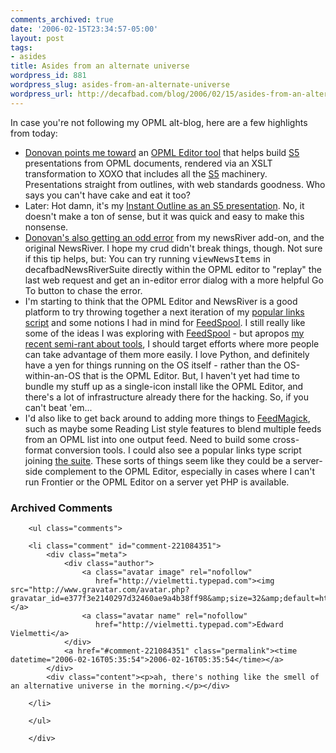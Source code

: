 ```yaml
---
comments_archived: true
date: '2006-02-15T23:34:57-05:00'
layout: post
tags:
- asides
title: Asides from an alternate universe
wordpress_id: 881
wordpress_slug: asides-from-an-alternate-universe
wordpress_url: http://decafbad.com/blog/2006/02/15/asides-from-an-alternate-universe
---
```

 <p>In case you're not following my OPML alt-blog, here are a few highlights from today:</p>
     <ul>
     <li>
     <span><a href="http://blogs.opml.org/dwatts/2006/02/15#When:5:00:28PM">Donovan points me toward</a> an <a href="http://blogs.opml.org/spaziopml/2005/08/12#presentingaPresentationTool">OPML Editor tool</a> that helps build <a href="http://www.meyerweb.com/eric/tools/s5/">S5</a> presentations from OPML documents, rendered via an XSLT transformation to XOXO that includes all the <a href="http://www.meyerweb.com/eric/tools/s5/">S5</a> machinery.  Presentations straight from outlines, with web standards goodness.  Who says you can't have cake and eat it too? </span>
     </li>
     <li>
     <span>Later:  Hot damn, it's my <a href="http://hosting.opml.org/decafbad/l.m.orchard.xml">Instant Outline as an S5 presentation</a>.  No, it doesn't make a ton of sense, but it was quick and easy to make this nonsense.</span>
     </li>
     <li>
     <span><a href="http://blogs.opml.org/dwatts/2006/02/15#When:4:55:09PM">Donovan's also getting an odd error</a> from my newsRiver add-on, and the original NewsRiver.  I hope my crud didn't break things, though.  Not sure if this tip helps, but:  You can try running <kbd>viewNewsItems</kbd> in decafbadNewsRiverSuite directly within the OPML editor to "replay" the last web request and get an in-editor error dialog with a more helpful Go To button to chase the error.</span>
     </li>
     <li>
     <span>I'm starting to think that the OPML Editor and NewsRiver is a good platform to try throwing together a next iteration of my <a href="http://decafbad.com/trac/browser/trunk/hacking_rss_and_atom/ch15_popular_links.py">popular links script</a> and some notions I had in mind for <a href="http://decafbad.com/trac/wiki/FeedSpool">FeedSpool</a>.  I still really like some of the ideas I was exploring with <a href="http://decafbad.com/trac/wiki/FeedSpool">FeedSpool</a> - but apropos <a href="http://decafbad.com/blog/2006/02/13/reading-lists-opml-xoxo-semantic-web-and-tools">my recent semi-rant about tools</a>, I should target efforts where more people can take advantage of them more easily.  I love Python, and definitely have a yen for things running on the OS itself - rather than the OS-within-an-OS that is the OPML Editor.  But, I haven't yet had time to bundle my stuff up as a single-icon install like the OPML Editor, and there's a lot of infrastructure already there for the hacking.  So, if you can't beat 'em...</span>
     </li>
     <li>
     <span>I'd also like to get back around to adding more things to <a href="http://decafbad.com/trac/wiki/FeedMagick">FeedMagick</a>, such as maybe some Reading List style features to blend multiple feeds from an OPML list into one output feed.  Need to build some cross-format conversion tools.  I could also see a popular links type script joining <a href="http://decafbad.com/2005/12/FeedMagick/">the suite</a>.  These sorts of things seem like they could be a server-side complement to the OPML Editor, especially in cases where I can't run Frontier or the OPML Editor on a server yet PHP is available.</span>
     </li>
     </ul>

<div id="comments" class="comments archived-comments">
            <h3>Archived Comments</h3>
            
        <ul class="comments">
            
        <li class="comment" id="comment-221084351">
            <div class="meta">
                <div class="author">
                    <a class="avatar image" rel="nofollow" 
                       href="http://vielmetti.typepad.com"><img src="http://www.gravatar.com/avatar.php?gravatar_id=e377f3e2140297d32460ae9a4b38ff98&amp;size=32&amp;default=http://mediacdn.disqus.com/1320279820/images/noavatar32.png"/></a>
                    <a class="avatar name" rel="nofollow" 
                       href="http://vielmetti.typepad.com">Edward Vielmetti</a>
                </div>
                <a href="#comment-221084351" class="permalink"><time datetime="2006-02-16T05:35:54">2006-02-16T05:35:54</time></a>
            </div>
            <div class="content"><p>ah, there's nothing like the smell of an alternative universe in the morning.</p></div>
            
        </li>
    
        </ul>
    
        </div>
    